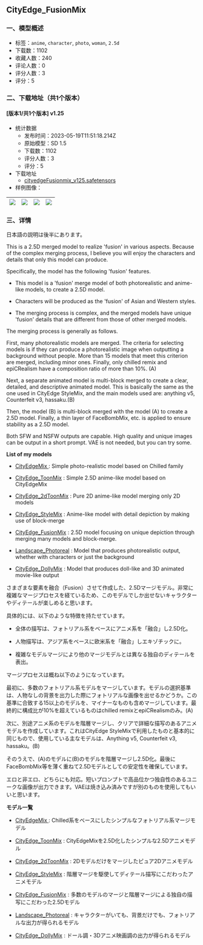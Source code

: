 ## CityEdge_FusionMix
### 一、模型概述

- 标签：`anime`, `character`, `photo`, `woman`, `2.5d`
- 下载数：1102
- 收藏人数：240
- 评论人数：0
- 评分人数：3
- 评分：5

### 二、下载地址（共1个版本）

#### [版本1/共1个版本] v1.25

- 统计数据
  - 发布时间：2023-05-19T11:51:18.214Z
  - 原始模型：SD 1.5
  - 下载数：1102
  - 评分人数：3
  - 评分：5
- 下载地址
  - [cityedgeFusionmix_v125.safetensors](https://civitai.com/api/download/models/74872)
- 样例图像：

| <img src="https://image.civitai.com/xG1nkqKTMzGDvpLrqFT7WA/c8b5f308-5440-49cb-afa0-a686dbcad50b/width=450/836735.jpeg" /> | <img src="https://image.civitai.com/xG1nkqKTMzGDvpLrqFT7WA/1561a587-cbff-4e74-85bc-8077ed529aac/width=450/836736.jpeg" /> | <img src="https://image.civitai.com/xG1nkqKTMzGDvpLrqFT7WA/8cbe6485-cfaf-4634-8792-6f04702cf08a/width=450/838279.jpeg" /> | <img src="https://image.civitai.com/xG1nkqKTMzGDvpLrqFT7WA/99554bab-8808-4613-b1f5-92f5efd0d1f8/width=450/836746.jpeg" /> |
| ---- | ---- | ---- | ---- |


### 三、详情
<p>日本語の説明は後半にあります。</p><p>This is a 2.5D merged model to realize 'fusion' in various aspects. Because of the complex merging process, I believe you will enjoy the characters and details that only this model can produce.</p><p>Specifically, the model has the following 'fusion' features.</p><ul><li><p>This model is a 'fusion' merge model of both photorealistic and anime-like models, to create a 2.5D model.</p></li><li><p>Characters will be produced as the 'fusion' of Asian and Western styles.</p></li><li><p>The merging process is complex, and the merged models have unique 'fusion' details that are different from those of other merged models.</p></li></ul><p>The merging process is generally as follows.</p><p>First, many photorealistic models are merged. The criteria for selecting models is if they can produce a photorealistic image when outputting a background without people. More than 15 models that meet this criterion are merged, including minor ones. Finally, only chilled remix and epiCRealism have a composition ratio of more than 10%. (A)</p><p>Next, a separate animated model is multi-block merged to create a clear, detailed, and descriptive animated model. This is basically the same as the one used in CityEdge StyleMix, and the main models used are: anything v5, Counterfeit v3, hassaku.(B)</p><p>Then, the model (B) is multi-block merged with the model (A) to create a 2.5D model. Finally, a thin layer of FaceBombMix, etc. is applied to ensure stability as a 2.5D model.</p><p>Both SFW and NSFW outputs are capable. High quality and unique images can be output in a short prompt. VAE is not needed, but you can try some.</p><p></p><p><strong>List of my models</strong></p><ul><li><p><a target="_blank" rel="ugc" href="https://civitai.com/models/38464/cityedgemix">CityEdgeMix </a>: Simple photo-realistic model based on Chilled family</p></li><li><p><a target="_blank" rel="ugc" href="https://civitai.com/models/45616/cityedgetoonmix">CityEdge_ToonMix</a> : Simple 2.5D anime-like model based on CityEdgeMix</p></li><li><p><a target="_blank" rel="ugc" href="https://civitai.com/models/57703/cityedge2dtoonmix">CityEdge_2dToonMix</a> : Pure 2D anime-like model merging only 2D models</p></li><li><p><a target="_blank" rel="ugc" href="https://civitai.com/models/63243/cityedgestylemix">CityEdge_StyleMix</a> : Anime-like model with detail depiction by making use of block-merge</p></li><li><p><a target="_blank" rel="ugc" href="https://civitai.com/models/70225/cityedge-fusionmix">CityEdge_FusionMix</a> : 2.5D model focusing on unique depiction through merging many models and block-merge.</p></li><li><p><a target="_blank" rel="ugc" href="https://civitai.com/models/71987/landscapephotoreal">Landscape_Photoreal</a> : Model that produces photorealistic output, whether with characters or just the background</p></li><li><p><a target="_blank" rel="ugc" href="https://civitai.com/models/78407/cityedgedollymix">CityEdge_DollyMix</a> : Model that produces doll-like and 3D animated movie-like output</p><p></p></li></ul><p>さまざまな要素を融合（Fusion）させて作成した、2.5Dマージモデル。非常に複雑なマージプロセスを経ているため、このモデルでしか出せないキャラクターやディテールが楽しめると思います。</p><p>具体的には、以下のような特徴を持たせています。</p><ul><li><p>全体の描写は、フォトリアル系をベースにアニメ系を「融合」し2.5D化。</p></li><li><p>人物描写は、アジア系をベースに欧米系を「融合」しエキゾチックに。</p></li><li><p>複雑なモデルマージにより他のマージモデルとは異なる独自のディテールを表出。</p></li></ul><p>マージプロセスは概ね以下のようになっています。</p><p>最初に、多数のフォトリアル系モデルをマージしています。モデルの選択基準は、人物なしの背景を出力した際にフォトリアルな画像を出せるかどうか。この基準に合致する15以上のモデルを、マイナーなものも含めマージしています。最終的に構成比が10%を超えているものはchilled remixとepiCRealismのみ。(A)</p><p>次に、別途アニメ系のモデルを階層マージし、クリアで詳細な描写のあるアニメモデルを作成しています。これはCityEdge StyleMixで利用したものと基本的に同じもので、使用している主なモデルは、Anything v5, Counterfeit v3, hassaku。(B)</p><p>そのうえで、(A)のモデルに(B)のモデルを階層マージし2.5D化。最後にFaceBombMix等を薄く重ねて2.5Dモデルとしての安定性を確保しています。</p><p>エロと非エロ、どちらにも対応。短いプロンプトで高品位かつ独自性のあるユニークな画像が出力できます。VAEは焼き込み済みですが別のものを使用してもいいと思います。</p><p></p><p><strong>モデル一覧</strong></p><ul><li><p><a target="_blank" rel="ugc" href="https://civitai.com/models/38464/cityedgemix">CityEdgeMix </a>: Chilled系をベースにしたシンプルなフォトリアル系マージモデル</p></li><li><p><a target="_blank" rel="ugc" href="https://civitai.com/models/45616/cityedgetoonmix">CityEdge_ToonMix</a> : CityEdgeMixを2.5D化したシンプルな2.5Dアニメモデル</p></li><li><p><a target="_blank" rel="ugc" href="https://civitai.com/models/57703/cityedge2dtoonmix">CityEdge_2dToonMix</a> : 2Dモデルだけをマージしたピュア2Dアニメモデル</p></li><li><p><a target="_blank" rel="ugc" href="https://civitai.com/models/63243/cityedgestylemix">CityEdge_StyleMix</a> : 階層マージを駆使してディテール描写にこだわったアニメモデル</p></li><li><p><a target="_blank" rel="ugc" href="https://civitai.com/models/70225/cityedge-fusionmix">CityEdge_FusionMix</a> : 多数のモデルのマージと階層マージによる独自の描写にこだわった2.5Dモデル</p></li><li><p><a target="_blank" rel="ugc" href="https://civitai.com/models/71987/landscapephotoreal">Landscape_Photoreal</a> : キャラクターがいても、背景だけでも、フォトリアルな出力が得られるモデル</p></li><li><p><a target="_blank" rel="ugc" href="https://civitai.com/models/78407/cityedgedollymix">CityEdge_DollyMix</a> : ドール調・3Dアニメ映画調の出力が得られるモデル</p></li></ul>